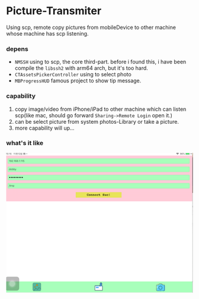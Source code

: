 # Picture-Transmiter
Using scp, remote copy pictures from mobileDevice to other machine whose machine has scp listening.


### depens
- `NMSSH`  using to scp, the core third-part.  before i found this, i have been compile the `libssh2` with arm64 arch, but it's too hard.
- `CTAssetsPickerController` using to select photo
- `MBProgressHUD` famous project to show tip message.

### capability
1. copy image/video from iPhone/iPad to other machine which can listen scp(like mac, should go forward `Sharing->Remote Login` open it.)
2. can be select picture from system photos-Library or take a picture.
3. more capability will up...

### what's it like
![](profile/images/profile.png)
